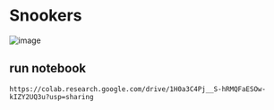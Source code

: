 # Snookers

![image](images/snookers.png)

## run notebook

```
https://colab.research.google.com/drive/1H0a3C4Pj__S-hRMQFaESOw-kIZY2UQ3u?usp=sharing
```